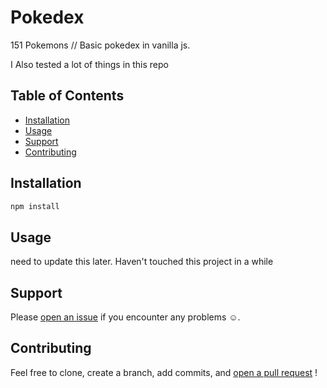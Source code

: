 # Pokedex

151 Pokemons // Basic pokedex in vanilla js.

I Also tested a lot of things in this repo

## Table of Contents

- [Installation](#installation)
- [Usage](#usage)
- [Support](#support)
- [Contributing](#contributing)

## Installation

```bash
npm install
```

## Usage

need to update this later. Haven't touched this project in a while

## Support

Please [open an issue](https://github.com/IvanMiIosevic/pokedex/issues/new) if you encounter any problems :relaxed:.

## Contributing

Feel free to clone, create a branch, add commits, and [open a pull request](https://github.com/IvanMiIosevic/pokedex/compare/) !
